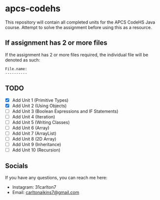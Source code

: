 # apcs-codehs
This repository will contain all completed units for the APCS CodeHS Java course. Attempt to solve the assignment before using this as a resource.

## If assignment has 2 or more files
If the assignment has 2 or more files required, the individual file will be denoted as such:

```
File.name:
----------
```

## TODO
- [X] Add Unit 1 (Primitive Types)
- [X] Add Unit 2 (Using Objects)
- [ ] Add Unit 3 (Boolean Expressions and IF Statements)
- [ ] Add Unit 4 (Iteration)
- [ ] Add Unit 5 (Writing Classes)
- [ ] Add Unit 6 (Array)
- [ ] Add Unit 7 (ArrayList)
- [ ] Add Unit 8 (2D Array)
- [ ] Add Unit 9 (Inheritance)
- [ ] Add Unit 10 (Recursion)

## Socials
If you have any questions, you can reach me here:

- Instagram: 31carlton7
- Email: carltonaikins7@gmail.com

